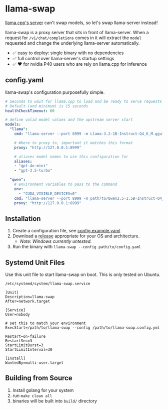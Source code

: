 # llama-swap

[llama.cpp's server](https://github.com/ggerganov/llama.cpp/tree/master/examples/server) can't swap models, so let's swap llama-server instead!

llama-swap is a proxy server that sits in front of llama-server. When a request for `/v1/chat/completions` comes in it will extract the `model` requested and change the underlying llama-server automatically.

- ✅ easy to deploy: single binary with no dependencies
- ✅ full control over llama-server's startup settings
- ✅ ❤️ for nvidia P40 users who are rely on llama.cpp for inference

## config.yaml

llama-swap's configuration purposefully simple.

```yaml
# Seconds to wait for llama.cpp to load and be ready to serve requests
# Default (and minimum) is 15 seconds
healthCheckTimeout: 60

# define valid model values and the upstream server start
models:
  "llama":
    cmd: "llama-server --port 8999 -m Llama-3.2-1B-Instruct-Q4_K_M.gguf"

    # Where to proxy to, important it matches this format
    proxy: "http://127.0.0.1:8999"

    # aliases model names to use this configuration for
    aliases:
    - "gpt-4o-mini"
    - "gpt-3.5-turbo"

  "qwen":
    # environment variables to pass to the command
    env:
      - "CUDA_VISIBLE_DEVICES=0"
    cmd: "llama-server --port 8999 -m path/to/Qwen2.5-1.5B-Instruct-Q4_K_M.gguf"
    proxy: "http://127.0.0.1:8999"
```

## Installation

1. Create a configuration file, see [config.example.yaml](config.example.yaml)
1. Download a [release](https://github.com/mostlygeek/llama-swap/releases) appropriate for your OS and architecture.
    * _Note: Windows currently untested._
1. Run the binary with `llama-swap --config path/to/config.yaml`

## Systemd Unit Files

Use this unit file to start llama-swap on boot. This is only tested on Ubuntu.

`/etc/systemd/system/llama-swap.service`
```
[Unit]
Description=llama-swap
After=network.target

[Service]
User=nobody

# set this to match your environment
ExecStart=/path/to/llama-swap --config /path/to/llama-swap.config.yml

Restart=on-failure
RestartSec=3
StartLimitBurst=3
StartLimitInterval=30

[Install]
WantedBy=multi-user.target
```

## Building from Source

1. Install golang for your system
1. run `make clean all`
1. binaries will be built into `build/` directory
